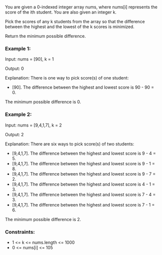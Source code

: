 You are given a 0-indexed integer array nums, where nums[i] represents the score of the ith student. You are also given an integer k.

Pick the scores of any k students from the array so that the difference between the highest and the lowest of the k scores is minimized.

Return the minimum possible difference.

### Example 1:

Input: nums = [90], k = 1

Output: 0

Explanation: There is one way to pick score(s) of one student:

-   [90]. The difference between the highest and lowest score is 90 - 90 = 0.

The minimum possible difference is 0.

### Example 2:

Input: nums = [9,4,1,7], k = 2

Output: 2

Explanation: There are six ways to pick score(s) of two students:

-   [9,4,1,7]. The difference between the highest and lowest score is 9 - 4 = 5.
-   [9,4,1,7]. The difference between the highest and lowest score is 9 - 1 = 8.
-   [9,4,1,7]. The difference between the highest and lowest score is 9 - 7 = 2.
-   [9,4,1,7]. The difference between the highest and lowest score is 4 - 1 = 3.
-   [9,4,1,7]. The difference between the highest and lowest score is 7 - 4 = 3.
-   [9,4,1,7]. The difference between the highest and lowest score is 7 - 1 = 6.

The minimum possible difference is 2.

### Constraints:

-   1 <= k <= nums.length <= 1000
-   0 <= nums[i] <= 105
